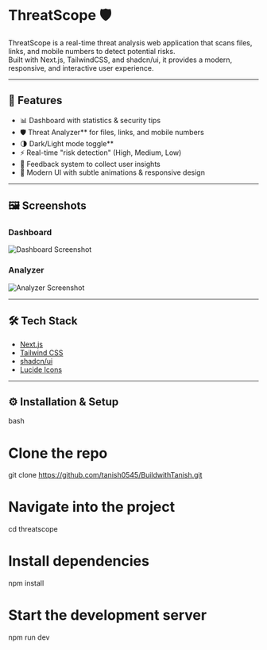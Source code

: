 # ThreatScope 🛡️

ThreatScope is a real-time threat analysis web application that scans files, links, and mobile numbers to detect potential risks.  
Built with Next.js, TailwindCSS, and shadcn/ui, it provides a modern, responsive, and interactive user experience.  

---

## 🚀 Features
- 📊 Dashboard with statistics & security tips  
- 🛡️ Threat Analyzer** for files, links, and mobile numbers  
- 🌗 Dark/Light mode toggle**  
- ⚡ Real-time "risk detection" (High, Medium, Low)  
- 💬 Feedback system to collect user insights  
- 🎨 Modern UI with subtle animations & responsive design  

---

## 🖼️ Screenshots
### Dashboard
![Dashboard Screenshot](./screenshot/Screenshot2025-09-21230404.png)

### Analyzer
![Analyzer Screenshot](./screenshots/analyzer.png)

---

## 🛠️ Tech Stack
- [Next.js](https://nextjs.org/)  
- [Tailwind CSS](https://tailwindcss.com/)  
- [shadcn/ui](https://ui.shadcn.com/)  
- [Lucide Icons](https://lucide.dev/)  

---

## ⚙️ Installation & Setup
bash              
# Clone the repo
git clone https://github.com/tanish0545/BuildwithTanish.git

# Navigate into the project
cd threatscope

# Install dependencies
npm install

# Start the development server
npm run dev

